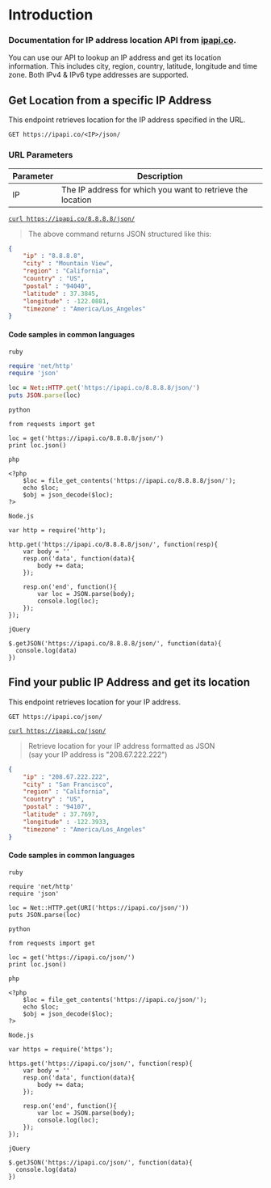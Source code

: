 
# Introduction

### Documentation for IP address location API from [ipapi.co](https://ipapi.co).  
You can use our API to lookup an IP address and get its location information. This includes city, region, country, latitude, longitude and time zone.
Both IPv4 & IPv6 type addresses are supported. 

## Get Location from a specific IP Address

This endpoint retrieves location for the IP address specified in the URL.

`GET https://ipapi.co/<IP>/json/`

### URL Parameters

Parameter | Description
--------- | -----------
IP | The IP address for which you want to retrieve the location


[`curl https://ipapi.co/8.8.8.8/json/`](https://ipapi.co/8.8.8.8/json/)



> The above command returns JSON structured like this:

 
```json
{
    "ip" : "8.8.8.8", 
    "city" : "Mountain View", 
    "region" : "California", 
    "country" : "US", 
    "postal" : "94040", 
    "latitude" : 37.3845, 
    "longitude" : -122.0881,
    "timezone" : "America/Los_Angeles"
}
```

#### Code samples in common languages 

`ruby`
```ruby
require 'net/http'
require 'json'

loc = Net::HTTP.get('https://ipapi.co/8.8.8.8/json/')
puts JSON.parse(loc)
```

`python`
```
from requests import get

loc = get('https://ipapi.co/8.8.8.8/json/')
print loc.json()
```

`php`
```
<?php
    $loc = file_get_contents('https://ipapi.co/8.8.8.8/json/');
    echo $loc;
    $obj = json_decode($loc);
?>
```

`Node.js`
```
var http = require('http');

http.get('https://ipapi.co/8.8.8.8/json/', function(resp){
    var body = ''
    resp.on('data', function(data){
        body += data;
    });

    resp.on('end', function(){
        var loc = JSON.parse(body);
        console.log(loc);
    });
});
```

`jQuery`
```
$.getJSON('https://ipapi.co/8.8.8.8/json/', function(data){
  console.log(data)
})
```


## Find your public IP Address and get its location

This endpoint retrieves location for your IP address.

`GET https://ipapi.co/json/`


[`curl https://ipapi.co/json/`](https://ipapi.co/json/)


> Retrieve location for your IP address formatted as JSON  
> (say your IP address is "208.67.222.222")

```json
{
    "ip" : "208.67.222.222", 
    "city" : "San Francisco", 
    "region" : "California", 
    "country" : "US", 
    "postal" : "94107", 
    "latitude" : 37.7697, 
    "longitude" : -122.3933,
    "timezone" : "America/Los_Angeles"
}
```

#### Code samples in common languages 

`ruby`
```
require 'net/http'
require 'json'

loc = Net::HTTP.get(URI('https://ipapi.co/json/'))
puts JSON.parse(loc)
```

`python`
```
from requests import get

loc = get('https://ipapi.co/json/')
print loc.json()
```

`php`
```
<?php
    $loc = file_get_contents('https://ipapi.co/json/');
    echo $loc;
    $obj = json_decode($loc);
?>
```

`Node.js`
```
var https = require('https');

https.get('https://ipapi.co/json/', function(resp){
    var body = ''
    resp.on('data', function(data){
        body += data;
    });

    resp.on('end', function(){
        var loc = JSON.parse(body);
        console.log(loc);
    });
});
```

`jQuery`
```
$.getJSON('https://ipapi.co/json/', function(data){
  console.log(data)
})
```

